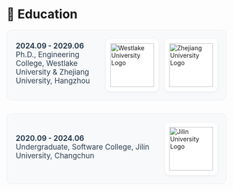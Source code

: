 <!-- # 📖 Educations

- *2024.09 - 2029.06*, Ph.D., Engineering College, Westlake University & Zhejiang University, Hangzhou.
- *2020.09 - 2024.06*, Undergraduate, Software College, Jilin Univeristy, Changchun. -->

<!-- ===== Education Section ===== -->
<h1>📖 Education</h1>

<div class="education-card">
  <div class="education-info">
    <div class="education-title">
      <strong>2024.09 - 2029.06</strong><br/>
      Ph.D., Engineering College, Westlake University & Zhejiang University, Hangzhou
    </div>
  </div>
  <div class="education-logos">
    <div class="education-logo">
      <img src="../images/westlake.png" alt="Westlake University Logo" />
    </div>
    <div class="education-logo">
      <img src="../images/ZJU.png" alt="Zhejiang University Logo" />
    </div>
  </div>
</div>

<div class="education-card">
  <div class="education-info">
    <div class="education-title">
      <strong>2020.09 - 2024.06</strong><br/>
      Undergraduate, Software College, Jilin University, Changchun
    </div>
  </div>
  <div class="education-logo">
    <img src="../images/JLU.jpg" alt="Jilin University Logo" />
  </div>
</div>

<style>
  /* 教育经历卡片样式 */
  .education-card {
    display: flex;
    align-items: center;
    gap: 25px;
    margin-bottom: 30px;
    padding: 20px;
    background: #f8f9fa;
    border-radius: 12px;
    transition: all 0.3s ease;
    border: 1px solid #e9ecef;
  }

  .education-card:hover {
    transform: translateY(-3px);
    box-shadow: 0 4px 15px rgba(0, 0, 0, 0.1);
    border-color: #dee2e6;
  }

  .education-info {
    flex: 1;
  }

  .education-logo {
    flex-shrink: 0;
    width: 100px;
    height: 100px;
    display: flex;
    align-items: center;
    justify-content: center;
    background: white;
    border-radius: 10px;
    padding: 10px;
    box-shadow: 0 2px 8px rgba(0, 0, 0, 0.05);
  }

  .education-logo img {
    width: 100%;
    height: 100%;
    object-fit: contain;
  }

  .education-logos {
    display: flex;
    gap: 15px;
  }

  .education-title {
    font-size: 1.2em;
    margin-bottom: 8px;
    color: #2c3e50;
  }

  .education-title a {
    color: #2c3e50;
    text-decoration: none;
    transition: color 0.3s ease;
  }

  .education-title a:hover {
    color: #3498db;
  }
</style>